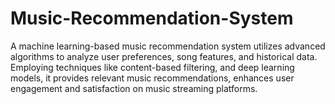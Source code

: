 # Music-Recommendation-System
A machine learning-based music recommendation system utilizes advanced algorithms to analyze user preferences, song features, and historical data. Employing techniques like content-based filtering, and deep learning models, it provides relevant music recommendations, enhances user engagement and satisfaction on music streaming platforms.
